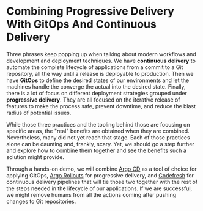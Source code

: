 # Combining Progressive Delivery With GitOps And Continuous Delivery

Three phrases keep popping up when talking about modern workflows and development and deployment techniques. We have **continuous delivery** to automate the complete lifecycle of applications from a commit to a Git repository, all the way until a release is deployable to production. Then we have **GitOps** to define the desired states of our environments and let the machines handle the converge the actual into the desired state. Finally, there is a lot of focus on different deployment strategies grouped under **progressive delivery**. They are all focused on the iterative release of features to make the process safe, prevent downtime, and reduce the blast radius of potential issues.

While those three practices and the tooling behind those are focusing on specific areas, the "real" benefits are obtained when they are combined. Nevertheless, many did not yet reach that stage. Each of those practices alone can be daunting and, frankly, scary. Yet, we should go a step further and explore how to combine them together and see the benefits such a solution might provide.

Through a hands-on demo, we will combine [Argo CD](https://argoproj.github.io/argo-cd/) as a tool of choice for applying GitOps, [Argo Rollouts](https://argoproj.github.io/argo-rollouts/) for progressive delivery, and [Codefresh](https://codefresh.io/) for continuous delivery pipelines that will tie those two together with the rest of the steps needed in the lifecycle of our applications. If we are successful, we might remove humans from all the actions coming after pushing changes to Git repositories.
